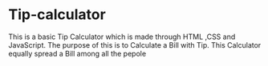 # Tip-calculator
This is a basic Tip Calculator which is made through HTML ,CSS and JavaScript. The purpose of this is to Calculate a Bill with Tip. This Calculator equally spread a Bill among all the pepole 
